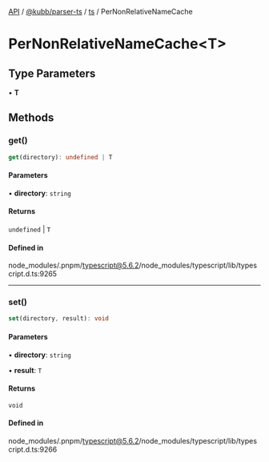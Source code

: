 [API](../../../../../packages.md) / [@kubb/parser-ts](../../../index.md) / [ts](../index.md) / PerNonRelativeNameCache

# PerNonRelativeNameCache\<T\>

## Type Parameters

• **T**

## Methods

### get()

```ts
get(directory): undefined | T
```

#### Parameters

• **directory**: `string`

#### Returns

`undefined` \| `T`

#### Defined in

node\_modules/.pnpm/typescript@5.6.2/node\_modules/typescript/lib/typescript.d.ts:9265

***

### set()

```ts
set(directory, result): void
```

#### Parameters

• **directory**: `string`

• **result**: `T`

#### Returns

`void`

#### Defined in

node\_modules/.pnpm/typescript@5.6.2/node\_modules/typescript/lib/typescript.d.ts:9266
